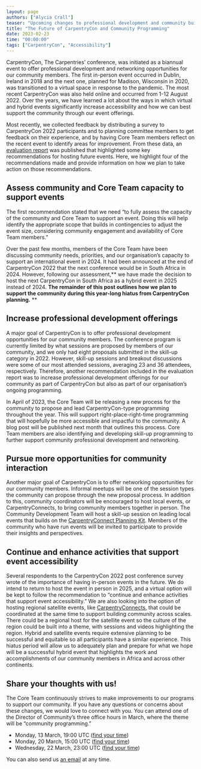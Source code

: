 ```yaml
---
layout: page
authors: ["Alycia Crall"]
teaser: "Upcoming changes to professional development and community building offerings"
title: "The Future of CarpentryCon and Community Programming"
date: 2023-02-23
time: "00:00:00"
tags: ["CarpentryCon", "Accessibility"]
---
```


CarpentryCon, The Carpentries’ conference, was initiated as a biannual event to offer professional development and networking opportunities for our community members. The first in-person event occurred in Dublin, Ireland in 2018 and the next one, planned for Madison, Wisconsin in 2020, was transitioned to a virtual space in response to the pandemic. The most recent CarpentryCon was also held online and occurred from 1-12 August 2022. Over the years, we have learned a lot about the ways in which virtual and hybrid events significantly increase accessibility and how we can best support the community through our event offerings.     

Most recently, we collected feedback by distributing a survey to CarpentryCon 2022 participants and to planning committee members to get feedback on their experience, and by having Core Team members reflect on the recent event to identify areas for improvement. From these data, an [evaluation report](https://zenodo.org/record/7618406#.Y--TauzMJz8) was published that highlighted some key recommendations for hosting future events. Here, we highlight four of the recommendations made and provide information on how we plan to take action on those recommendations. 


## Assess community and Core Team capacity to support events

The first recommendation stated that we need “to fully assess the capacity of the community and Core Team to support an event. Doing this will help identify the appropriate scope that builds in contingencies to adjust the event size, considering community engagement and availability of Core Team members.”

Over the past few months, members of the Core Team have been discussing community needs, priorities, and our organisation’s capacity to support an international event in 2024. It had been announced at the end of CarpentryCon 2022 that the next conference would be in South Africa in 2024. However, following our assessment,** we have made the decision to host the next CarpentryCon in South Africa as a hybrid event in 2025 instead of 2024. **The remainder of this post outlines how we plan to support the community during this year-long hiatus from CarpentryCon planning.** **


## Increase professional development offerings

A major goal of CarpentryCon is to offer professional development opportunities for our community members. The conference program is currently limited by what sessions are proposed by members of our community, and we only had eight proposals submitted in the skill-up category in 2022. However, skill-up sessions and breakout discussions were some of our most attended sessions, averaging 23 and 36 attendees, respectively. Therefore, another recommendation included in the evaluation report was to increase professional development offerings for our community as part of CarpentryCon but also as part of our organisation’s ongoing programming.  

In April of 2023, the Core Team will be releasing a new process for the community to propose and lead CarpentryCon-type programming throughout the year. This will support right-place-right-time programming that will hopefully be more accessible and impactful to the community. A blog post will be published next month that outlines this process. Core Team members are also identifying and developing skill-up programming to further support community professional development and networking.


## Pursue more opportunities for community interaction

Another major goal of CarpentryCon is to offer networking opportunities for our community members. Informal meetups will be one of the session types the community can propose through the new proposal process. In addition to this, community coordinators will be encouraged to host local events, or CarpentryConnects, to bring community members together in person. The Community Development Team will host a skill-up session on leading local events that builds on the [CarpentryConnect Planning Kit](https://carpentryconnect.org/). Members of the community who have run events will be invited to participate to provide their insights and perspectives.


## Continue and enhance activities that support event accessibility

Several respondents to the CarpentryCon 2022 post conference survey wrote of the importance of having in-person events in the future. We do intend to return to host the event in person in 2025, and a virtual option will be kept to follow the recommendation to “continue and enhance activities that support event accessibility.” We are also looking into the option of hosting regional satellite events, like [CarpentryConnects](https://carpentryconnect.org/), that could be coordinated at the same time to support building community across scales. There could be a regional host for the satellite event so the culture of the region could be built into a theme, with sessions and videos highlighting the region. Hybrid and satellite events require extensive planning to be successful and equitable so all participants have a similar experience. This hiatus period will allow us to adequately plan and prepare for what we hope will be a successful hybrid event that highlights the work and accomplishments of our community members in Africa and across other continents. 


## Share your thoughts with us!

The Core Team continuously strives to make improvements to our programs to support our community. If you have any questions or concerns about these changes, we would love to connect with you. You can attend one of the Director of Community’s three office hours in March, where the theme will be “community programming.” 



* Monday, 13 March, 19:00 UTC ([find your time](https://www.timeanddate.com/worldclock/fixedtime.html?msg=March+Office+Hours+1&iso=20230313T19&p1=1440&ah=1))
* Monday, 20 March, 15:00 UTC ([find your time](https://www.timeanddate.com/worldclock/fixedtime.html?msg=March+Office+Hours+II&iso=20230320T15&p1=1440&ah=1))  
* Wednesday, 22 March, 23:00 UTC ([find your time](https://www.timeanddate.com/worldclock/fixedtime.html?msg=March+Office+Hours+III&iso=20230322T23&p1=1440&ah=1))

You can also send us [an email](mailto:community@carpentries.org) at any time. 

